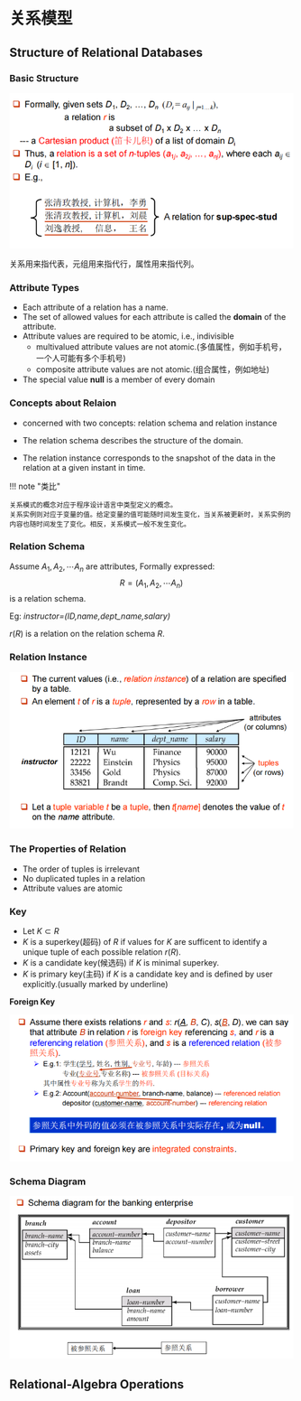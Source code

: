 # 关系模型

## Structure of Relational Databases

### Basic Structure

![](image/2.1.png)

关系用来指代表，元组用来指代行，属性用来指代列。

### Attribute Types

- Each attribute of a relation has a name.
- The set of allowed values for each attribute is called the **domain** of the attribute.
- Attribute values are required to be atomic, i.e., indivisible
    - multivalued attribute values are not atomic.(多值属性，例如手机号，一个人可能有多个手机号)
    - composite attribute values are not atomic.(组合属性，例如地址)
- The special value **null** is a member of every domain

### Concepts about Relaion

- concerned with two concepts: relation schema and relation instance

- The relation schema describes the structure of the domain.
- The relation instance corresponds to the snapshot of the data in the relation at a given instant in time.

!!! note "类比"

    关系模式的概念对应于程序设计语言中类型定义的概念。
    关系实例则对应于变量的值。给定变量的值可能随时间发生变化，当关系被更新时，关系实例的内容也随时间发生了变化。相反，关系模式一般不发生变化。

### Relation Schema

Assume $A_1,A_2,\cdots A_n$ are attributes,
Formally expressed:
$$
R=(A_1,A_2,\cdots A_n)
$$
is a relation schema.

Eg: *instructor=(ID,name,dept_name,salary)*

$r(R)$ is a relation on the relation schema $R$.

### Relation Instance

![](image/2.2.png)

### The Properties of Relation

- The order of tuples is irrelevant
- No duplicated tuples in a relation
- Attribute values are atomic

### Key

- Let $K\subset R$
- $K$ is a superkey(超码) of $R$ if values for $K$ are sufficent to identify a unique tuple of each possible relation $r(R)$.
- $K$ is a candidate key(候选码) if $K$ is minimal superkey.
- $K$ is primary key(主码) if $K$ is a candidate key and is defined by user explicitly.(usually marked by underline)

**Foreign Key**

![](image/2.3.png)

### Schema Diagram

![](image/2.4.png)

## Relational-Algebra Operations

